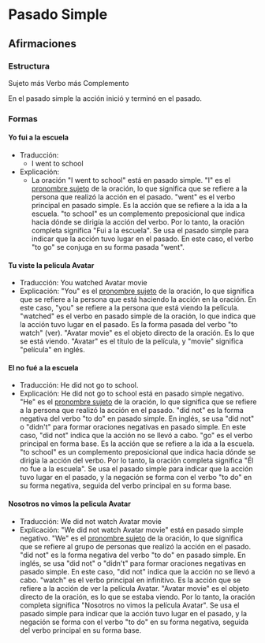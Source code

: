 # Pasado Simple
## Afirmaciones
### Estructura 
Sujeto más Verbo más Complemento

En el pasado simple la acción inició y terminó en el pasado.

### Formas
#### Yo fui a la escuela
  - Traducción: 
    - I went to school
  - Explicación:
    - La oración "I went to school" está en pasado simple.
"I" es el [pronombre sujeto](Personal_Pronouns.md) de la oración, lo que significa que se refiere a la persona que realizó la acción en el pasado.
"went" es el verbo principal en pasado simple. Es la acción que se refiere a la ida a la escuela.
"to school" es un complemento preposicional que indica hacia dónde se dirigía la acción del verbo.
Por lo tanto, la oración completa significa "Fui a la escuela". Se usa el pasado simple para indicar que la acción tuvo lugar en el pasado. En este caso, el verbo "to go" se conjuga en su forma pasada "went".
#### Tu viste la pelicula Avatar
  - Traducción: 
You watched Avatar movie
  - Explicación:
"You" es el [pronombre sujeto](Personal_Pronouns.md) de la oración, lo que significa que se refiere a la persona que está haciendo la acción en la oración. En este caso, "you" se refiere a la persona que está viendo la película. "watched" es el verbo en pasado simple de la oración, lo que indica que la acción tuvo lugar en el pasado. Es la forma pasada del verbo "to watch" (ver). "Avatar movie" es el objeto directo de la oración. Es lo que se está viendo. "Avatar" es el título de la película, y "movie" significa "película" en inglés.
#### El no fué a la escuela
  - Traducción:
He did not go to school.
  - Explicación:
He did not go to school está en pasado simple negativo. 
"He" es el [pronombre sujeto](Personal_Pronouns.md) de la oración, lo que significa que se refiere a la persona que realizó la acción en el pasado.
"did not" es la forma negativa del verbo "to do" en pasado simple. En inglés, se usa "did not" o "didn't" para formar oraciones negativas en pasado simple. En este caso, "did not" indica que la acción no se llevó a cabo.
"go" es el verbo principal en forma base. Es la acción que se refiere a la ida a la escuela.
"to school" es un complemento preposicional que indica hacia dónde se dirigía la acción del verbo.
Por lo tanto, la oración completa significa "Él no fue a la escuela". Se usa el pasado simple para indicar que la acción tuvo lugar en el pasado, y la negación se forma con el verbo "to do" en su forma negativa, seguida del verbo principal en su forma base.
#### Nosotros no vimos la pelicula Avatar
  - Traducción: 
We did not watch Avatar movie
  - Explicación:
"We did not watch Avatar movie" está en pasado simple negativo.
"We" es el [pronombre sujeto](Personal_Pronouns.md) de la oración, lo que significa que se refiere al grupo de personas que realizó la acción en el pasado.
"did not" es la forma negativa del verbo "to do" en pasado simple. En inglés, se usa "did not" o "didn't" para formar oraciones negativas en pasado simple. En este caso, "did not" indica que la acción no se llevó a cabo.
"watch" es el verbo principal en infinitivo. Es la acción que se refiere a la acción de ver la película Avatar.
"Avatar movie" es el objeto directo de la oración, es lo que se estaba viendo.
Por lo tanto, la oración completa significa "Nosotros no vimos la película Avatar". Se usa el pasado simple para indicar que la acción tuvo lugar en el pasado, y la negación se forma con el verbo "to do" en su forma negativa, seguida del verbo principal en su forma base.
#### 

